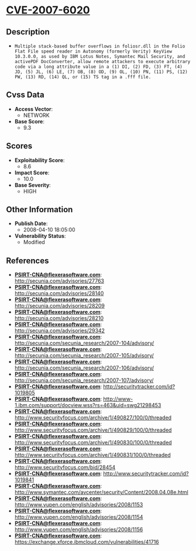 
# [CVE-2007-6020](https://cve.mitre.org/cgi-bin/cvename.cgi?name=CVE-2007-6020)

## Description

- `Multiple stack-based buffer overflows in foliosr.dll in the Folio Flat File speed reader in Autonomy (formerly Verity) KeyView 10.3.0.0, as used by IBM Lotus Notes, Symantec Mail Security, and activePDF DocConverter, allow remote attackers to execute arbitrary code via a long attribute value in a (1) DI, (2) FD, (3) FT, (4) JD, (5) JL, (6) LE, (7) OB, (8) OD, (9) OL, (10) PN, (11) PS, (12) PW, (13) RD, (14) QL, or (15) TS tag in a .fff file.`

## Cvss Data

- **Access Vector**:
  - NETWORK
- **Base Score**:
  - 9.3

## Scores

- **Exploitability Score**:
  - 8.6
- **Impact Score**:
  - 10.0
- **Base Severity**:
  - HIGH

## Other Information

- **Publish Date**:
  - 2008-04-10 18:05:00
- **Vulnerability Status**:
  - Modified

## References

- **PSIRT-CNA@flexerasoftware.com**: http://secunia.com/advisories/27763
- **PSIRT-CNA@flexerasoftware.com**: http://secunia.com/advisories/28140
- **PSIRT-CNA@flexerasoftware.com**: http://secunia.com/advisories/28209
- **PSIRT-CNA@flexerasoftware.com**: http://secunia.com/advisories/28210
- **PSIRT-CNA@flexerasoftware.com**: http://secunia.com/advisories/29342
- **PSIRT-CNA@flexerasoftware.com**: http://secunia.com/secunia_research/2007-104/advisory/
- **PSIRT-CNA@flexerasoftware.com**: http://secunia.com/secunia_research/2007-105/advisory/
- **PSIRT-CNA@flexerasoftware.com**: http://secunia.com/secunia_research/2007-106/advisory/
- **PSIRT-CNA@flexerasoftware.com**: http://secunia.com/secunia_research/2007-107/advisory/
- **PSIRT-CNA@flexerasoftware.com**: http://securitytracker.com/id?1019805
- **PSIRT-CNA@flexerasoftware.com**: http://www-1.ibm.com/support/docview.wss?rs=463&uid=swg21298453
- **PSIRT-CNA@flexerasoftware.com**: http://www.securityfocus.com/archive/1/490827/100/0/threaded
- **PSIRT-CNA@flexerasoftware.com**: http://www.securityfocus.com/archive/1/490829/100/0/threaded
- **PSIRT-CNA@flexerasoftware.com**: http://www.securityfocus.com/archive/1/490830/100/0/threaded
- **PSIRT-CNA@flexerasoftware.com**: http://www.securityfocus.com/archive/1/490831/100/0/threaded
- **PSIRT-CNA@flexerasoftware.com**: http://www.securityfocus.com/bid/28454
- **PSIRT-CNA@flexerasoftware.com**: http://www.securitytracker.com/id?1019841
- **PSIRT-CNA@flexerasoftware.com**: http://www.symantec.com/avcenter/security/Content/2008.04.08e.html
- **PSIRT-CNA@flexerasoftware.com**: http://www.vupen.com/english/advisories/2008/1153
- **PSIRT-CNA@flexerasoftware.com**: http://www.vupen.com/english/advisories/2008/1154
- **PSIRT-CNA@flexerasoftware.com**: http://www.vupen.com/english/advisories/2008/1156
- **PSIRT-CNA@flexerasoftware.com**: https://exchange.xforce.ibmcloud.com/vulnerabilities/41716
